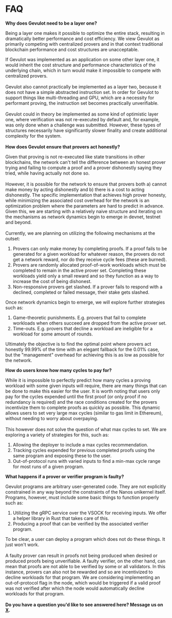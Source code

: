 # FAQ

**Why does Gevulot need to be a layer one?**

Being a layer one makes it possible to optimize the entire stack, resulting in dramatically better performance and cost efficiency. We view Gevulot as primarily competing with centralized provers and in that context traditional blockchain performance and cost structures are unacceptable.&#x20;

If Gevulot was implemented as an application on some other layer one, it would inherit the cost structure and performance characteristics of the underlying chain, which in turn would make it impossible to compete with centralized provers.\
\
Gevulot also cannot practically be implemented as a layer two, because it does not have a simple abstracted instruction set. In order for Gevulot to support things like multi-threading and GPU, which are a necessity for performant proving, the instruction set becomes practically unverifiable. \
\
Gevulot could in theory be implemented as some kind of optimistic layer one, where verification was not re-executed by default and, for example, was only done when a challenge was submitted. However, these types of structures necessarily have significantly slower finality and create additional complexity for the system. \
\
**How does Gevulot ensure that provers act honestly?**

Given that proving is not re-executed like state transitions in other blockchains, the network can't tell the difference between an honest prover trying and failing to compute a proof and a prover dishonestly saying they tried, while having actually not done so.\
\
However, it is possible for the network to ensure that provers both a) cannot make money by acting dishonestly and b) there is a cost to acting dishonestly. The specific implementation that achieves high prover honesty, while minimizing the associated cost overhead for the network is an optimization problem where the parameters are hard to predict in advance. Given this, we are starting with a relatively naive structure and iterating on the mechanisms as network dynamics begin to emerge in devnet, testnet and beyond.\
\
Currently, we are planning on utilizing the following mechanisms at the outset:

1. Provers can only make money by completing proofs. If a proof fails to be generated for a given workload for whatever reason, the provers do not get a network reward, nor do they receive cycle fees (these are burned).&#x20;
2. Provers are randomly allocated proof-of-work workloads which must be completed to remain in the active prover set. Completing these workloads yield only a small reward and so they function as a way to increase the cost of being dishonest.
3. Non-responsive provers get slashed. If a prover fails to respond with a declined, completed or failed message, their stake gets slashed.

Once network dynamics begin to emerge, we will explore further strategies such as:

1. Game-theoretic punishments. E.g. provers that fail to complete workloads when others succeed are dropped from the active prover set.
2. Time-outs. E.g. provers that decline a workload are ineligible for a workload for some amount of rounds.

Ultimately the objective is to find the optimal point where provers act honestly 99.99% of the time with an elegant fallback for the 0.01% case, but the "management" overhead for achieving this is as low as possible for the network.

**How do users know how many cycles to pay for?**

While it is impossible to perfectly predict how many cycles a proving workload with some given inputs will require, there are many things that can be done to make this easier for the user. It is worth noting that users only pay for the cycles expended until the first proof (or only proof if no redundancy is required) and the race conditions created for the provers incentivize them to complete proofs as quickly as possible. This dynamic allows users to set very large max cycles (similar to gas limit in Ethereum), without needing to worry about overpaying. \
\
This however does not solve the question of what max cycles to set. We are exploring a variety of strategies for this, such as:

1. Allowing the deployer to include a max cycles recommendation.
2. Tracking cycles expended for previous completed proofs using the same program and exposing these to the user.
3. Out-of-protocol runs with varied inputs to find a min-max cycle range for most runs of a given program.

**What happens if a prover or verifier program is faulty?**

Gevulot programs are arbitrary user-generated code. They are not explicitly constrained in any way beyond the constraints of the Nanos unikernel itself. Programs, however, must include some basic things to function properly such as:

1. Utilizing the gRPC service over the VSOCK for receiving inputs. We offer a helper library in Rust that takes care of this.
2. Producing a proof that can be verified by the associated verifier program.

To be clear, a user can deploy a program which does not do these things. It just won't work. \
\
A faulty prover can result in proofs not being produced when desired or produced proofs being unverifiable. A faulty verifier, on the other hand, can mean that proofs are not able to be verified by some or all validators. In this instance, provers can also not be rewarded and so are incentivized to decline workloads for that program. We are considering implementing an out-of-protocol flag in the node, which would be triggered if a valid proof was not verified after which the node would automatically decline workloads for that program.\
\
**Do you have a question you'd like to see answered here? Message us on** [**X**](https://twitter.com/gevulot\_network)**.**

